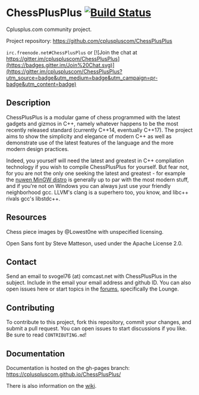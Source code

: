 # ChessPlusPlus [![Build Status](https://travis-ci.org/cpluspluscom/ChessPlusPlus.png?branch=master)](https://travis-ci.org/cpluspluscom/ChessPlusPlus)

Cplusplus.com community project.

Project repository: https://github.com/cpluspluscom/ChessPlusPlus

`irc.freenode.net#ChessPlusPlus` or [![Join the chat at https://gitter.im/cpluspluscom/ChessPlusPlus](https://badges.gitter.im/Join%20Chat.svg)](https://gitter.im/cpluspluscom/ChessPlusPlus?utm_source=badge&utm_medium=badge&utm_campaign=pr-badge&utm_content=badge)

## Description
ChessPlusPlus is a modular game of chess programmed with the latest gadgets and gizmos in C++, namely whatever happens to be the most recently released standard (currently C++14, eventually C++17). The project aims to show the simplicity and elegance of modern C++ as well as demonstrate use of the latest features of the language and the more modern design practices.

Indeed, you yourself will need the latest and greatest in C++ compliation technology if you wish to compile ChessPlusPlus for yourself. But fear not, for you are not the only one seeking the latest and greatest - for example the [nuwen MinGW distro](http://nuwen.net/mingw.html) is generally up to par with the most modern stuff, and if you're not on Windows you can always just use your friendly neighborhood gcc. LLVM's clang is a superhero too, you know, and libc++ rivals gcc's libstdc++.

## Resources
Chess piece images by @Lowest0ne with unspecified licensing.

Open Sans font by Steve Matteson, used under the Apache License 2.0.

## Contact
Send an email to svogel76 (at) comcast.net with ChessPlusPlus in the subject. Include in the email your email address and github ID. You can also open issues here or start topics in the [forums](http://www.cplusplus.com/forum/), specifically the Lounge.

## Contributing
To contribute to this project, fork this repository, commit your changes, and submit a pull request. You can open issues to start discussions if you like. Be sure to read `CONTRIBUTING.md`!

## Documentation
Documentation is hosted on the gh-pages branch: https://cpluspluscom.github.io/ChessPlusPlus/

There is also information on the [wiki](https://github.com/cpluspluscom/ChessPlusPlus/wiki).
